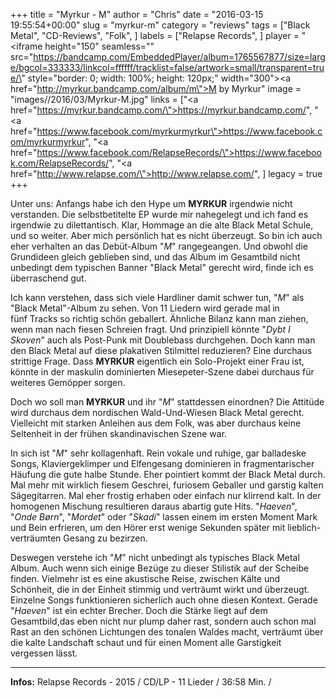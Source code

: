 +++
title = "Myrkur - M"
author = "Chris"
date = "2016-03-15 19:55:54+00:00"
slug = "myrkur-m"
category = "reviews"
tags = ["Black Metal", "CD-Reviews", "Folk", ]
labels = ["Relapse Records", ]
player = "<iframe height=\"150\" seamless=\"\" src=\"https://bandcamp.com/EmbeddedPlayer/album=1765567877/size=large/bgcol=333333/linkcol=ffffff/tracklist=false/artwork=small/transparent=true/\" style=\"border: 0; width: 100%; height: 120px;\" width=\"300\"><a href=\"http://myrkur.bandcamp.com/album/m\">M by Myrkur</a></iframe>"
image = "images//2016/03/Myrkur-M.jpg"
links = ["<a href=\"https://myrkur.bandcamp.com/\">https://myrkur.bandcamp.com/</a>", "<a href=\"https://www.facebook.com/myrkurmyrkur\">https://www.facebook.com/myrkurmyrkur</a>", "<a href=\"https://www.facebook.com/RelapseRecords/\">https://www.facebook.com/RelapseRecords/</a>", "<a href=\"http://www.relapse.com/\">http://www.relapse.com/</a>", ]
legacy = true
+++

Unter uns: Anfangs habe ich den Hype um **MYRKUR** irgendwie nicht verstanden. Die selbstbetitelte EP wurde mir nahegelegt und ich fand es irgendwie zu dilettantisch. Klar, Hommage an die alte Black Metal Schule, und so weiter. Aber mich persönlich hat es nicht überzeugt. So bin ich auch eher verhalten an das Debüt-Album "_M_" rangegeangen. Und obwohl die Grundideen gleich geblieben sind, und das Album im Gesamtbild nicht unbedingt dem typischen Banner "Black Metal" gerecht wird, finde ich es überraschend gut.

Ich kann verstehen, dass sich viele Hardliner damit schwer tun, "_M_" als "Black Metal"-Album zu sehen. Von 11 Liedern wird gerade mal in fünf Tracks so richtig schön geballert. Ähnliche Bilanz kann man ziehen, wenn man nach fiesen Schreien fragt. Und prinzipiell könnte "_Dybt I Skoven_" auch als Post-Punk mit Doublebass durchgehen. Doch kann man den Black Metal auf diese plakativen Stilmittel reduzieren? Eine durchaus strittige Frage. Dass **MYRKUR** eigentlich ein Solo-Projekt einer Frau ist, könnte in der maskulin dominierten Miesepeter-Szene dabei durchaus für weiteres Gemöpper sorgen.

Doch wo soll man **MYRKUR** und ihr "_M_" stattdessen einordnen? Die Attitüde wird durchaus dem nordischen Wald-Und-Wiesen Black Metal gerecht. Vielleicht mit starken Anleihen aus dem Folk, was aber durchaus keine Seltenheit in der frühen skandinavischen Szene war.

In sich ist "_M_" sehr kollagenhaft. Rein vokale und ruhige, gar balladeske Songs, Klaviergeklimper und Elfengesang dominieren in fragmentarischer Häufung die gute halbe Stunde. Eher pointiert kommt der Black Metal durch. Mal mehr mit wirklich fiesem Geschrei, furiosem Geballer und garstig kalten Sägegitarren. Mal eher frostig erhaben oder einfach nur klirrend kalt. In der homogenen Mischung resultieren daraus abartig gute Hits. "_Haeven_", "_Onde Børn_", "_Mordet_" oder "_Skadi_" lassen einem im ersten Moment Mark und Bein erfrieren, um den Hörer erst wenige Sekunden später mit lieblich-verträumten Gesang zu bezirzen.

Deswegen verstehe ich "_M_" nicht unbedingt als typisches Black Metal Album. Auch wenn sich einige Bezüge zu dieser Stilistik auf der Scheibe finden. Vielmehr ist es eine akustische Reise, zwischen Kälte und Schönheit, die in der Einheit stimmig und verträumt wirkt und überzeugt. Einzelne Songs funktionieren sicherlich auch ohne diesen Kontext. Gerade "_Haeven_" ist ein echter Brecher. Doch die Stärke liegt auf dem Gesamtbild,das eben nicht nur plump daher rast, sondern auch schon mal Rast an den schönen Lichtungen des tonalen Waldes macht, verträumt über die kalte Landschaft schaut und für einen Moment alle Garstigkeit vergessen lässt.





---
**Infos:**
Relapse Records - 2015 / 
CD/LP - 11 Lieder / 36:58 Min. / 
